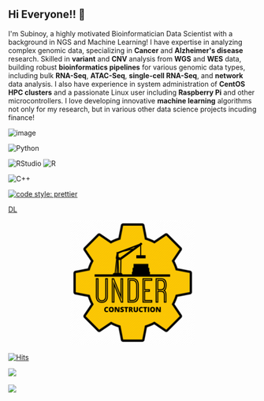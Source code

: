 ## Hi Everyone!! 👋
I'm Subinoy, a highly motivated Bioinformatician Data Scientist with a background in NGS and Machine Learning! I have expertise in analyzing complex genomic data, specializing in **Cancer** and **Alzheimer's disease** research. Skilled in **variant** and **CNV** analysis from **WGS** and **WES** data, building robust **bioinformatics pipelines** for various genomic data types, including bulk **RNA-Seq**, **ATAC-Seq**, **single-cell RNA-Seq**, and **network** data analysis. I also have experience in system administration of **CentOS HPC clusters** and a passionate Linux user including **Raspberry Pi** and other microcontrollers. I love developing innovative **machine learning** algorithms not only for my research, but in various other data science projects incuding finance!

![image](https://github.com/user-attachments/assets/f59b3f02-f8a9-4482-a61d-50d69d20a559)


![Python](https://img.shields.io/badge/-Python-3776AB?style=flat&logo=python&logoColor=yellow)

![RStudio](https://img.shields.io/badge/RStudio-4285F4?style=for-the-badge&logo=rstudio&logoColor=white) ![R](https://img.shields.io/badge/R-3776AB?style=flat&logo=r&logoColor=white)

![C++](https://img.shields.io/badge/C++-green.svg?style=flat&logo=c%2B%2B)

[![code style: prettier](https://img.shields.io/badge/code_style-prettier-ff69b4.svg)](https://github.com/prettier/prettier)

[DL](/data/Coursera_DL.pdf)



<p align="center" width="100%">
    <img width="50%" src="/data/underconstruction.png">
</p>

[![Hits](https://hits.seeyoufarm.com/api/count/incr/badge.svg?url=https%3A%2F%2Fgithub.com%2Fsubinoy%2Fhit-counter&count_bg=%2379C83D&title_bg=%23555555&icon=github.svg&icon_color=%23E7E7E7&title=hits&edge_flat=false)](https://hits.seeyoufarm.com)

![](https://komarev.com/ghpvc/?username=subinoy)

![](https://profile-counter.glitch.me/subinoy/count.svg)
<!--
**subinoy/subinoy** is a ✨ _special_ ✨ repository because its `README.md` (this file) appears on your GitHub profile.

Here are some ideas to get you started:

- 🔭 I’m currently working on ...
- 🌱 I’m currently learning ...
- 👯 I’m looking to collaborate on ...
- 🤔 I’m looking for help with ...
- 💬 Ask me about ...
- 📫 How to reach me: ...
- 😄 Pronouns: ...
- ⚡ Fun fact: ...
-->
